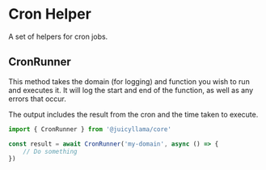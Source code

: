 # Cron Helper

A set of helpers for cron jobs.

## CronRunner

This method takes the domain (for logging) and function you wish to run and executes it. It will log the start and end of the function, as well as any errors that occur.

The output includes the result from the cron and the time taken to execute.

```ts
import { CronRunner } from '@juicyllama/core'

const result = await CronRunner('my-domain', async () => {
	// Do something
})
```

